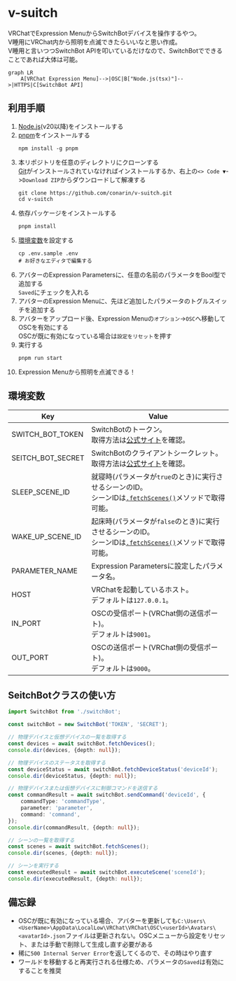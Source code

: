 # v-suitch
VRChatでExpression MenuからSwitchBotデバイスを操作するやつ。  
V睡用にVRChat内から照明を点滅できたらいいなと思い作成。  
V睡用と言いつつSwitchBot APIを叩いているだけなので、SwitchBotでできることであれば大体は可能。

```mermaid
graph LR
    A[VRChat Expression Menu]-->|OSC|B["Node.js(tsx)"]-->|HTTPS|C[SwitchBot API]
```

## 利用手順
1. [Node.js](https://nodejs.org)(v20以降)をインストールする
2. [pnpm](https://pnpm.io/ja)をインストールする
   ```
   npm install -g pnpm
   ```
3. 本リポジトリを任意のディレクトリにクローンする  
   [Git](https://www.git-scm.com/downloads)がインストールされていなければインストールするか、右上の`<> Code ▼`->`Download ZIP`からダウンロードして解凍する
   ```
   git clone https://github.com/conarin/v-suitch.git
   cd v-suitch
   ```
4. 依存パッケージをインストールする
   ```
   pnpm install
   ```
5. [環境変数](#環境変数)を設定する
   ```
   cp .env.sample .env
   # お好きなエディタで編集する
   ```
6. アバターのExpression Parametersに、任意の名前のパラメータをBool型で追加する  
   `Saved`にチェックを入れる
7. アバターのExpression Menuに、先ほど追加したパラメータのトグルスイッチを追加する
8. アバターをアップロード後、Expression Menuの`オプション`->`OSC`へ移動してOSCを有効にする  
   OSCが既に有効になっている場合は`設定をリセット`を押す
9. 実行する
   ```
   pnpm run start
   ```
10. Expression Menuから照明を点滅できる！

## 環境変数
| Key               | Value                                                                                                                                                                                        |
|-------------------|----------------------------------------------------------------------------------------------------------------------------------------------------------------------------------------------|
| SWITCH_BOT_TOKEN  | SwitchBotのトークン。<br/>取得方法は[公式サイト](https://support.switch-bot.com/hc/ja/articles/12822710195351-%E3%83%88%E3%83%BC%E3%82%AF%E3%83%B3%E3%81%AE%E5%8F%96%E5%BE%97%E6%96%B9%E6%B3%95)を確認。         |
| SEITCH_BOT_SECRET | SwitchBotのクライアントシークレット。<br/>取得方法は[公式サイト](https://support.switch-bot.com/hc/ja/articles/12822710195351-%E3%83%88%E3%83%BC%E3%82%AF%E3%83%B3%E3%81%AE%E5%8F%96%E5%BE%97%E6%96%B9%E6%B3%95)を確認。 |
| SLEEP_SCENE_ID    | 就寝時(パラメータが`true`のとき)に実行させるシーンのID。<br/>シーンIDは[`.fetchScenes()`](#SeitchBotクラスの使い方)メソッドで取得可能。                                                                                                  |
| WAKE_UP_SCENE_ID  | 起床時(パラメータが`false`のとき)に実行させるシーンのID。<br/>シーンIDは[`.fetchScenes()`](#SeitchBotクラスの使い方)メソッドで取得可能。                                                                                                 |
| PARAMETER_NAME    | Expression Parametersに設定したパラメータ名。                                                                                                                                                            |
| HOST              | VRChatを起動しているホスト。<br/>デフォルトは`127.0.0.1`。                                                                                                                                                     |
| IN_PORT           | OSCの受信ポート(VRChat側の送信ポート)。<br/>デフォルトは`9001`。                                                                                                                                                  |
| OUT_PORT          | OSCの送信ポート(VRChat側の受信ポート)。<br/>デフォルトは`9000`。                                                                                                                                                  |

## SeitchBotクラスの使い方
```ts
import SwitchBot from './switchBot';

const switchBot = new SwitchBot('TOKEN', 'SECRET');

// 物理デバイスと仮想デバイスの一覧を取得する
const devices = await switchBot.fetchDevices();
console.dir(devices, {depth: null});

// 物理デバイスのステータスを取得する
const deviceStatus = await switchBot.fetchDeviceStatus('deviceId');
console.dir(deviceStatus, {depth: null});

// 物理デバイスまたは仮想デバイスに制御コマンドを送信する
const commandResult = await switchBot.sendCommand('deviceId', {
    commandType: 'commandType',
    parameter: 'parameter',
    command: 'command',
});
console.dir(commandResult, {depth: null});

// シーンの一覧を取得する
const scenes = await switchBot.fetchScenes();
console.dir(scenes, {depth: null});

// シーンを実行する
const executedResult = await switchBot.executeScene('sceneId');
console.dir(executedResult, {depth: null});
```

## 備忘録
 - OSCが既に有効になっている場合、アバターを更新しても`C:\Users\<UserName>\AppData\LocalLow\VRChat\VRChat\OSC\<userId>\Avatars\<avatarId>.json`ファイルは更新されない。OSCメニューから設定をリセット、または手動で削除して生成し直す必要がある
 - 稀に`500 Internal Server Error`を返してくるので、その時はやり直す
 - ワールドを移動すると再実行される仕様ため、パラメータの`Saved`は有効にすることを推奨